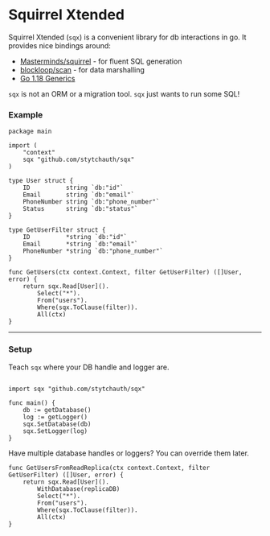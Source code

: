 # Squirrel Xtended 
Squirrel Xtended (`sqx`) is a convenient library for db interactions in go. It provides nice bindings around:
- [Masterminds/squirrel](Masterminds/squirrel) - for fluent SQL generation
- [blockloop/scan](https://github.com/blockloop/scan) - for data marshalling
- [Go 1.18 Generics](https://go.dev/doc/tutorial/generics)

`sqx` is not an ORM or a migration tool. `sqx` just wants to run some SQL! 

### Example

```golang
package main

import (
	"context"
	sqx "github.com/stytchauth/sqx"
)

type User struct {
	ID          string `db:"id"`
	Email       string `db:"email"`
	PhoneNumber string `db:"phone_number"`
	Status      string `db:"status"`
}

type GetUserFilter struct {
	ID          *string `db:"id"`
	Email       *string `db:"email"`
	PhoneNumber *string `db:"phone_number"`
}

func GetUsers(ctx context.Context, filter GetUserFilter) ([]User, error) {
	return sqx.Read[User]().
		Select("*").
		From("users").
		Where(sqx.ToClause(filter)).
		All(ctx)
}
```

---

### Setup
Teach `sqx` where your DB handle and logger are.
```golang

import sqx "github.com/stytchauth/sqx"

func main() {
	db := getDatabase()
	log := getLogger()
	sqx.SetDatabase(db)
	sqx.SetLogger(log)
}
```

Have multiple database handles or loggers? You can override them later.
```golang
func GetUsersFromReadReplica(ctx context.Context, filter GetUserFilter) ([]User, error) {
	return sqx.Read[User]().
		WithDatabase(replicaDB)
		Select("*").
		From("users").
		Where(sqx.ToClause(filter)).
		All(ctx)
}
```